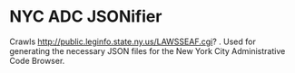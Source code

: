 # NYC ADC JSONifier

Crawls http://public.leginfo.state.ny.us/LAWSSEAF.cgi? . Used for generating the necessary JSON files for the New York City Administrative Code Browser.